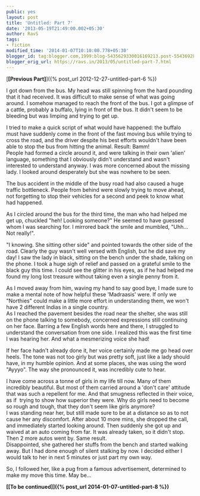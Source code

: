 ```yaml
---
public: yes
layout: post
title: 'Untitled: Part 7'
date: '2013-05-19T21:49:00.002+05:30'
author: RavS
tags: 
- fiction
modified_time: '2014-01-07T10:10:00.778+05:30' 
blogger_id: tag:blogger.com,1999:blog-5435629330016169213.post-5543692864671009440 
blogger_orig_url: https://ravs.in/2013/05/untitled-part-7.html
---
```


[**\[Previous Part\]**]({% post_url 2012-12-27-untitled-part-6 %})  
  
I got down from the bus. My head was still spinning from the hard pounding that it had received. It was difficult to make sense of what was going around. I somehow managed to reach the front of the bus. I got a glimpse of a cattle, probably a buffalo, lying in front of the bus. It didn't seem to be bleeding but was limping and trying to get up.   
  
I tried to make a quick script of what would have happened: the buffalo must have suddenly come in the front of the fast moving bus while trying to cross the road, and the driver despite his best efforts wouldn't have been able to stop the bus from hitting the animal. Result: Bamm!  
People had formed a circle around it, and were talking in their own 'alien' language, something that I obviously didn't understand and wasn't interested to understand anyway. I was more concerned about the missing lady. I looked around desperately but she was nowhere to be seen.   
  
The bus accident in the middle of the busy road had also caused a huge traffic bottleneck. People from behind were slowly trying to move ahead, not forgetting to stop their vehicles for a second and peek to know what had happened.  
  
As I circled around the bus for the third time, the man who had helped me get up, chuckled "heh! Looking someone?" He seemed to have guessed whom I was searching for. I mirrored back the smile and mumbled, "Uhh... Not really!".  
  
"I knowing. She sitting other side" and pointed towards the other side of the road. Clearly the guy wasn't well versed with English, but he did save my day! I saw the lady in black, sitting on the bench under the shade, talking on the phone. I took a huge sigh of relief and passed on a grateful smile to the black guy this time. I could see the glitter in his eyes, as if he had helped me found my long lost treasure without taking even a single penny from it.  
  
As I moved away from him, waving my hand to say good bye, I made sure to make a mental note of how helpful these 'Madraasis' were. If only we "Northies" could make a little more effort in understanding them, we won't have 2 different Indias in a single country.  
As I reached the pavement besides the road near the shelter, she was still on the phone talking to somebody, concerned expressions still continuing on her face. Barring a few English words here and there, I struggled to understand the conversation from one side. I realized this was the first time I was hearing her. And what a mesmerizing voice she had!    
  
If her face hadn't already done it, her voice certainly made me go head over heels. The tone was not too girly but was pretty soft, just like a lady should have, in my humble opinion. And at some places, she was using the word "Ayyyo". The way she pronounced it, was incredibly cute to hear.   
  
I have come across a tonne of girls in my life till now. Many of them incredibly beautiful. But most of them carried around a 'don't care' attitude that was such a repellent for me. And that smugness reflected in their voice, as if  trying to show how superior they were. Why do girls need to become so rough and tough, that they don't seem like girls anymore?  
I was standing near her, but still made sure to be at a distance so as to not cause her any discomfort. After about 10 more mins, she dropped the call, and immediately started looking around. Then suddenly she got up and waived at an auto coming from far. It was already taken, so it didn't stop. Then 2 more autos went by. Same result.   
Disappointed, she gathered her stuffs from the bench and started walking away. But I had done enough of silent stalking by now. I decided either I would talk to her in next 5 minutes or just part my own way.   
  
So, I followed her, like a pug from a famous advertisement, determined to make my move this time. May be...  
  
  
**[\[To be continued\]]({% post_url 2014-01-07-untitled-part-8 %})**
